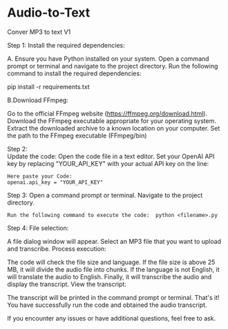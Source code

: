 # Audio-to-Text
Conver MP3 to text  V1 

Step 1:
Install the required dependencies:

A. Ensure you have Python installed on your system.
   Open a command prompt or terminal and navigate to the project directory.
   Run the following command to install the required dependencies:
    
   pip install -r requirements.txt


B.Download FFmpeg:

  Go to the official FFmpeg website (https://ffmpeg.org/download.html).
  Download the FFmpeg executable appropriate for your operating system.
  Extract the downloaded archive to a known location on your computer.
  Set the path to the FFmpeg executable  (FFmpeg/bin)
  
  
Step 2:  
Update the code:
    Open the code file in a text editor.
    Set your OpenAI API key by replacing "YOUR_API_KEY" with your actual API key on the line:

    Here paste your Code: 
    openai.api_key = "YOUR_API_KEY"

Step 3:
Open a command prompt or terminal.
Navigate to the project directory.

    Run the following command to execute the code:  python <filename>.py

Step 4:
File selection:

A file dialog window will appear.
Select an MP3 file that you want to upload and transcribe.
Process execution:

The code will check the file size and language.
If the file size is above 25 MB, it will divide the audio file into chunks.
If the language is not English, it will translate the audio to English.
Finally, it will transcribe the audio and display the transcript.
View the transcript:

The transcript will be printed in the command prompt or terminal.
That's it! You have successfully run the code and obtained the audio transcript. 


If you encounter any issues or have additional questions, feel free to ask.


